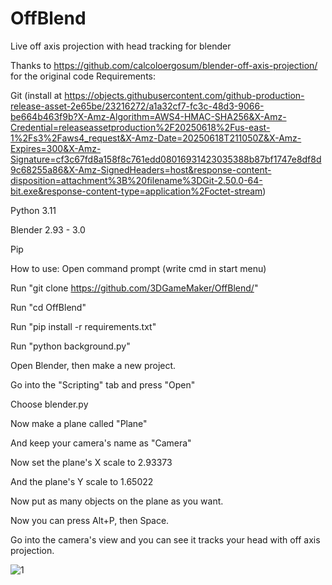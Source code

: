 # OffBlend
Live off axis projection with head tracking for blender

Thanks to https://github.com/calcoloergosum/blender-off-axis-projection/  for the original code
Requirements: 

Git (install at https://objects.githubusercontent.com/github-production-release-asset-2e65be/23216272/a1a32cf7-fc3c-48d3-9066-be664b463f9b?X-Amz-Algorithm=AWS4-HMAC-SHA256&X-Amz-Credential=releaseassetproduction%2F20250618%2Fus-east-1%2Fs3%2Faws4_request&X-Amz-Date=20250618T211050Z&X-Amz-Expires=300&X-Amz-Signature=cf3c67fd8a158f8c761edd08016931423035388b87bf1747e8df8d9c68255a86&X-Amz-SignedHeaders=host&response-content-disposition=attachment%3B%20filename%3DGit-2.50.0-64-bit.exe&response-content-type=application%2Foctet-stream)

Python 3.11

Blender 2.93 - 3.0

Pip

How to use:
Open command prompt (write cmd in start menu)

Run "git clone https://github.com/3DGameMaker/OffBlend/"

Run "cd OffBlend"

Run "pip install -r requirements.txt"

Run "python background.py"

Open Blender, then make a new project.

Go into the "Scripting" tab and press "Open"

Choose blender.py

Now make a plane called "Plane"

And keep your camera's name as "Camera"

Now set the plane's X scale to 2.93373

And the plane's Y scale to 1.65022

Now put as many objects on the plane as you want.

Now you can press Alt+P, then Space.

Go into the camera's view and you can see it tracks your head with off axis projection.

![1](https://github.com/user-attachments/assets/b2fecbd0-debd-4b43-b7c4-ada92bede040)
